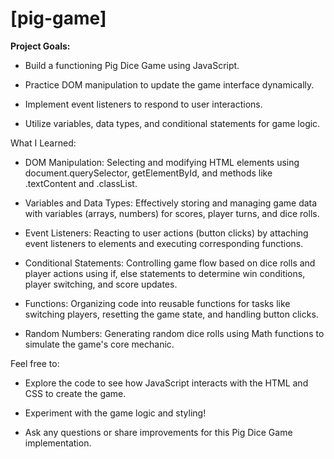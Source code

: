 # [pig-game]

**Project Goals:**

* Build a functioning Pig Dice Game using JavaScript.

* Practice DOM manipulation to update the game interface dynamically.

* Implement event listeners to respond to user interactions.

* Utilize variables, data types, and conditional statements for game logic.

What I Learned:

* DOM Manipulation: Selecting and modifying HTML elements using document.querySelector, getElementById, and methods like .textContent and .classList.

* Variables and Data Types: Effectively storing and managing game data with variables (arrays, numbers) for scores, player turns, and dice rolls.

* Event Listeners: Reacting to user actions (button clicks) by attaching event listeners to elements and executing corresponding functions.

* Conditional Statements: Controlling game flow based on dice rolls and player actions using if, else statements to determine win conditions, player switching, and score updates.

* Functions: Organizing code into reusable functions for tasks like switching players, resetting the game state, and handling button clicks.

* Random Numbers: Generating random dice rolls using Math functions to simulate the game's core mechanic.

Feel free to:

* Explore the code to see how JavaScript interacts with the HTML and CSS to create the game.

* Experiment with the game logic and styling!

* Ask any questions or share improvements for this Pig Dice Game implementation.
